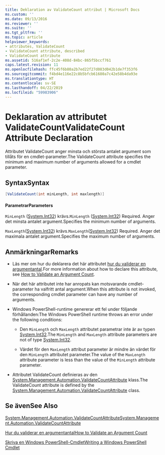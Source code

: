 ```yaml
---
title: Deklaration av ValidateCount attribut | Microsoft Docs
ms.custom: ''
ms.date: 09/13/2016
ms.reviewer: ''
ms.suite: ''
ms.tgt_pltfrm: ''
ms.topic: article
helpviewer_keywords:
- attributes, ValidateCount
- ValidateCount attribute, described
- ValidateCount attribute
ms.assetid: 516af1ef-2c2e-408d-84bc-865f5bccf761
caps.latest.revision: 11
ms.openlocfilehash: ffc45f6b80a2b7ed22f27d083d042b1de7f353f6
ms.sourcegitcommit: f4bd4e116e22c8b5bfcb61680a7c42e58b4da93e
ms.translationtype: HT
ms.contentlocale: sv-SE
ms.lasthandoff: 04/22/2019
ms.locfileid: "59983906"
---
```

# <a name="validatecount-attribute-declaration"></a><span data-ttu-id="2fab3-102">Deklaration av attributet ValidateCount</span><span class="sxs-lookup"><span data-stu-id="2fab3-102">ValidateCount Attribute Declaration</span></span>

<span data-ttu-id="2fab3-103">Attributet ValidateCount anger minsta och största antalet argument som tillåts för en cmdlet-parameter.</span><span class="sxs-lookup"><span data-stu-id="2fab3-103">The ValidateCount attribute specifies the minimum and maximum number of arguments allowed for a cmdlet parameter.</span></span>

## <a name="syntax"></a><span data-ttu-id="2fab3-104">Syntax</span><span class="sxs-lookup"><span data-stu-id="2fab3-104">Syntax</span></span>

```csharp
[ValidateCount(int minLength, int maxlength)]
```

#### <a name="parameters"></a><span data-ttu-id="2fab3-105">Parametrar</span><span class="sxs-lookup"><span data-stu-id="2fab3-105">Parameters</span></span>

<span data-ttu-id="2fab3-106">`MinLength` ([System.Int32][]) krävs.</span><span class="sxs-lookup"><span data-stu-id="2fab3-106">`MinLength` ([System.Int32][]) Required.</span></span> <span data-ttu-id="2fab3-107">Anger det minsta antalet argument.</span><span class="sxs-lookup"><span data-stu-id="2fab3-107">Specifies the minimum number of arguments.</span></span>

<span data-ttu-id="2fab3-108">`MaxLength`([System.Int32][]) krävs.</span><span class="sxs-lookup"><span data-stu-id="2fab3-108">`MaxLength`([System.Int32][]) Required.</span></span> <span data-ttu-id="2fab3-109">Anger det maximala antalet argument.</span><span class="sxs-lookup"><span data-stu-id="2fab3-109">Specifies the maximum number of arguments.</span></span>

## <a name="remarks"></a><span data-ttu-id="2fab3-110">Anmärkningar</span><span class="sxs-lookup"><span data-stu-id="2fab3-110">Remarks</span></span>

- <span data-ttu-id="2fab3-111">Läs mer om hur du deklarera det här attributet [hur du validerar en argumentantal][].</span><span class="sxs-lookup"><span data-stu-id="2fab3-111">For more information about how to declare this attribute, see [How to Validate an Argument Count][].</span></span>

- <span data-ttu-id="2fab3-112">När det här attributet inte har anropats kan motsvarande cmdlet-parameter ha valfritt antal argument.</span><span class="sxs-lookup"><span data-stu-id="2fab3-112">When this attribute is not invoked, the corresponding cmdlet parameter can have any number of arguments.</span></span>

- <span data-ttu-id="2fab3-113">Windows PowerShell-runtime genererar ett fel under följande förhållanden:</span><span class="sxs-lookup"><span data-stu-id="2fab3-113">The Windows PowerShell runtime throws an error under the following conditions:</span></span>

    - <span data-ttu-id="2fab3-114">Den `MinLength` och `MaxLength` attributet parametrar inte är av typen [System.Int32][].</span><span class="sxs-lookup"><span data-stu-id="2fab3-114">The `MinLength` and `MaxLength` attribute parameters are not of type [System.Int32][].</span></span>

    - <span data-ttu-id="2fab3-115">Värdet för den `MaxLength` attribut parameter är mindre än värdet för den `MinLength` attributet parameter.</span><span class="sxs-lookup"><span data-stu-id="2fab3-115">The value of the `MaxLength` attribute parameter is less than the value of the `MinLength` attribute parameter.</span></span>

- <span data-ttu-id="2fab3-116">Attributet ValidateCount definieras av den [System.Management.Automation.ValidateCountAttribute][] klass.</span><span class="sxs-lookup"><span data-stu-id="2fab3-116">The ValidateCount attribute is defined by the [System.Management.Automation.ValidateCountAttribute][] class.</span></span>

## <a name="see-also"></a><span data-ttu-id="2fab3-117">Se även</span><span class="sxs-lookup"><span data-stu-id="2fab3-117">See Also</span></span>

<span data-ttu-id="2fab3-118">[System.Management.Automation.ValidateCountAttribute][]</span><span class="sxs-lookup"><span data-stu-id="2fab3-118">[System.Management.Automation.ValidateCountAttribute][]</span></span>

<span data-ttu-id="2fab3-119">[Hur du validerar en argumentantal][]</span><span class="sxs-lookup"><span data-stu-id="2fab3-119">[How to Validate an Argument Count][]</span></span>

<span data-ttu-id="2fab3-120">[Skriva en Windows PowerShell-Cmdlet][]</span><span class="sxs-lookup"><span data-stu-id="2fab3-120">[Writing a Windows PowerShell Cmdlet][]</span></span>

[Hur du validerar en argumentantal]: how-to-validate-an-argument-count.md
[How to Validate an Argument Count]: how-to-validate-an-argument-count.md
[Skriva en Windows PowerShell-Cmdlet]: writing-a-windows-powershell-cmdlet.md
[Writing a Windows PowerShell Cmdlet]: writing-a-windows-powershell-cmdlet.md

[System.Int32]: /dotnet/api/System.Int32
[System.Management.Automation.ValidateCountAttribute]: /dotnet/api/System.Management.Automation.ValidateCountAttribute
